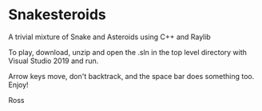 # Snakesteroids
A trivial mixture of Snake and Asteroids using C++ and Raylib

To play, download, unzip and open the .sln in the top level directory with Visual Studio 2019 and run.

Arrow keys move, don't backtrack, and the space bar does something too. Enjoy!

Ross
